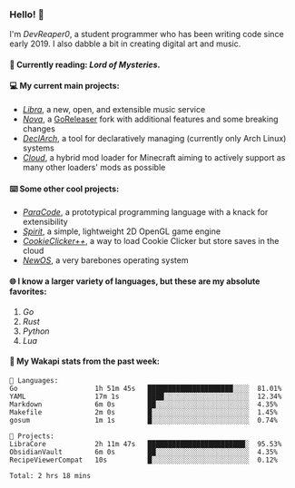 ### Hello! 👋

I'm _DevReaper0_, a student programmer who has been writing code since early 2019. I also dabble a bit in creating digital art and music.

#### 📖 Currently reading: *Lord of Mysteries*.

#### 💻 My current main projects:

-   _[Libra](https://github.com/LibraMusic)_, a new, open, and extensible music service
-   _[Nova](https://github.com/LibraMusic/Nova)_, a [GoReleaser](https://github.com/goreleaser/goreleaser) fork with additional features and some breaking changes
-   _[DeclArch](https://github.com/DevReaper0/declarch)_, a tool for declaratively managing (currently only Arch Linux) systems
-   _[Cloud](https://github.com/CloudLoaderMC/CloudLoader)_, a hybrid mod loader for Minecraft aiming to actively support as many other loaders' mods as possible

#### ⌨️ Some other cool projects:

-   _[ParaCode](https://github.com/ParaCodeLang/ParaCode)_, a prototypical programming language with a knack for extensibility
-   _[Spirit](https://gitlab.com/DevReaper0/SpiritEngine)_, a simple, lightweight 2D OpenGL game engine
-   _[CookieClicker++](https://github.com/DevReaper0/CookieClickerPlusPlus)_, a way to load Cookie Clicker but store saves in the cloud
-   _[NewOS](https://github.com/DevReaper0/NewOS)_, a very barebones operating system

#### 🌐 I know a larger variety of languages, but these are my absolute favorites:

1. _Go_
2. _Rust_
3. _Python_
4. _Lua_

#### 📡 My Wakapi stats from the past week:

```text
💾 Languages:
Go                   1h 51m 45s   █████████████████████░░░░  81.01%
YAML                 17m 1s       ████░░░░░░░░░░░░░░░░░░░░░  12.34%
Markdown             6m 0s        ██░░░░░░░░░░░░░░░░░░░░░░░  4.35%
Makefile             2m 0s        █░░░░░░░░░░░░░░░░░░░░░░░░  1.45%
gosum                1m 1s        █░░░░░░░░░░░░░░░░░░░░░░░░  0.74%

💼 Projects:
LibraCore            2h 11m 47s   ████████████████████████░  95.53%
ObsidianVault        6m 0s        ██░░░░░░░░░░░░░░░░░░░░░░░  4.35%
RecipeViewerCompat   10s          █░░░░░░░░░░░░░░░░░░░░░░░░  0.12%

Total: 2 hrs 18 mins
```
